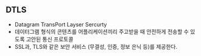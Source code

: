 ## DTLS

- Datagram TransPort Layser Sercurty
- 데이터그램 형식의 콘텐츠를 어플리케이션끼리 주고받을 때 안전하게 전송할 수 있도록 고안된 통신 프로토콜
- SSL과, TLS와 같은 보안 서비스 (무결성, 인증, 정보 은닉 등)를 제공한다.

